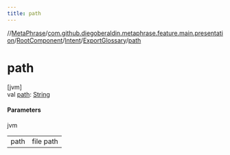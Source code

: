 ```yaml
---
title: path
---
```

//[MetaPhrase](../../../../../index.html)/[com.github.diegoberaldin.metaphrase.feature.main.presentation](../../../index.html)/[RootComponent](../../index.html)/[Intent](../index.html)/[ExportGlossary](index.html)/[path](path.html)



# path



[jvm]\
val [path](path.html): [String](https://kotlinlang.org/api/latest/jvm/stdlib/kotlin/-string/index.html)



#### Parameters


jvm

| | |
|---|---|
| path | file path |





